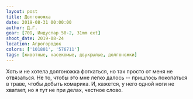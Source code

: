```yaml
---
layout: post
title: Долгоножка
date: 2019-08-31 00:00:00
author: Д.Г.
gear: [70D, Индустар 50-2, 31mm ext]
shoot_date: 2019-08-24
location: Агрогородок
colors: ['101801', '576711']
tags: [животные, насекомые, двукрылые, долгоножки]
---
```

Хоть и не хотела долгоножка фоткаться, но так просто от меня не отвязаться. Не то, чтобы это мне легко далось -- пришлось покопаться в траве, чтобы добыть комарика. И, кажется, у него одной ноги не хватает, но я тут не при делах, честное слово.
